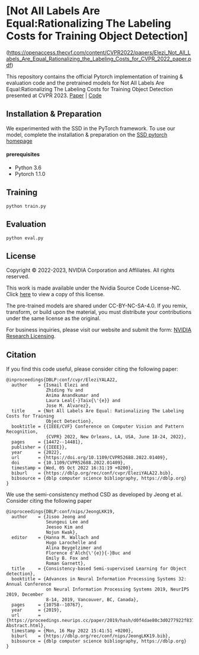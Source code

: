 # [Not All Labels Are Equal:Rationalizing The Labeling Costs for Training Object Detection]
(https://openaccess.thecvf.com/content/CVPR2022/papers/Elezi_Not_All_Labels_Are_Equal_Rationalizing_the_Labeling_Costs_for_CVPR_2022_paper.pdf)

This repository contains the official Pytorch implementation of training & evaluation code and the pretrained models for Not All Labels Are Equal:Rationalizing The Labeling Costs for Training Object Detection presented at CVPR 2023.
[Paper](https://openaccess.thecvf.com/content/CVPR2022/papers/Elezi_Not_All_Labels_Are_Equal_Rationalizing_the_Labeling_Costs_for_CVPR_2022_paper.pdf) | [Code](https://github.com/NVlabs/AL-SSL)


## Installation & Preparation
We experimented with the SSD in the PyTorch framework. To use our model, complete the installation & preparation on the [SSD pytorch homepage](https://github.com/amdegroot/ssd.pytorch)

#### prerequisites
- Python 3.6
- Pytorch 1.1.0

## Training
```Shell
python train.py
```

## Evaluation
```Shell
python eval.py
```



## License
Copyright © 2022-2023, NVIDIA Corporation and Affiliates. All rights reserved.

This work is made available under the Nvidia Source Code License-NC. Click [here](https://github.com/NVlabs/AL-SSL/blob/main/LICENSE) to view a copy of this license.

The pre-trained models are shared under CC-BY-NC-SA-4.0. If you remix, transform, or build upon the material, you must distribute your contributions under the same license as the original.

For business inquiries, please visit our website and submit the form: [NVIDIA Research Licensing](https://www.nvidia.com/en-us/research/inquiries/).


## Citation

If you find this code useful, please consider citing the following paper:

````
@inproceedings{DBLP:conf/cvpr/EleziYALA22,
  author    = {Ismail Elezi and
               Zhiding Yu and
               Anima Anandkumar and
               Laura Leal{-}Taix{\'{e}} and
               Jose M. Alvarez},
  title     = {Not All Labels Are Equal: Rationalizing The Labeling Costs for Training
               Object Detection},
  booktitle = {{IEEE/CVF} Conference on Computer Vision and Pattern Recognition,
               {CVPR} 2022, New Orleans, LA, USA, June 18-24, 2022},
  pages     = {14472--14481},
  publisher = {{IEEE}},
  year      = {2022},
  url       = {https://doi.org/10.1109/CVPR52688.2022.01409},
  doi       = {10.1109/CVPR52688.2022.01409},
  timestamp = {Wed, 05 Oct 2022 16:31:19 +0200},
  biburl    = {https://dblp.org/rec/conf/cvpr/EleziYALA22.bib},
  bibsource = {dblp computer science bibliography, https://dblp.org}
}
````

We use the semi-consistency method CSD as developed by Jeong et al. Consider citing the following paper

````
@inproceedings{DBLP:conf/nips/JeongLKK19,
  author    = {Jisoo Jeong and
               Seungeui Lee and
               Jeesoo Kim and
               Nojun Kwak},
  editor    = {Hanna M. Wallach and
               Hugo Larochelle and
               Alina Beygelzimer and
               Florence d'Alch{\'{e}}{-}Buc and
               Emily B. Fox and
               Roman Garnett},
  title     = {Consistency-based Semi-supervised Learning for Object detection},
  booktitle = {Advances in Neural Information Processing Systems 32: Annual Conference
               on Neural Information Processing Systems 2019, NeurIPS 2019, December
               8-14, 2019, Vancouver, BC, Canada},
  pages     = {10758--10767},
  year      = {2019},
  url       = {https://proceedings.neurips.cc/paper/2019/hash/d0f4dae80c3d0277922f8371d5827292-Abstract.html},
  timestamp = {Mon, 16 May 2022 15:41:51 +0200},
  biburl    = {https://dblp.org/rec/conf/nips/JeongLKK19.bib},
  bibsource = {dblp computer science bibliography, https://dblp.org}
}
````
